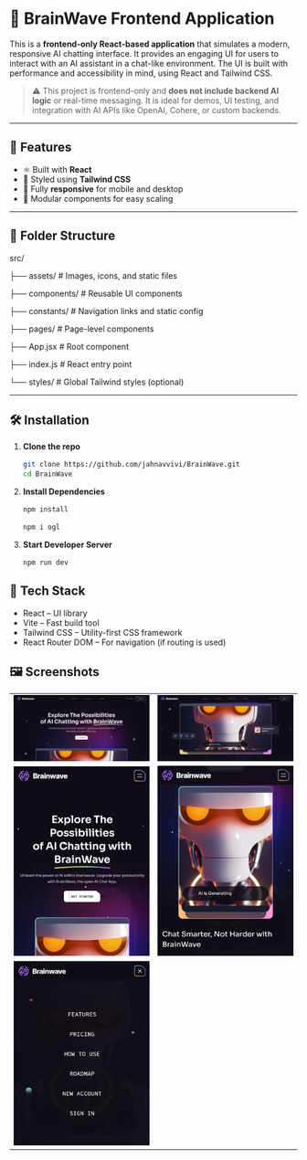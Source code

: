 # 💬 BrainWave Frontend Application

This is a **frontend-only React-based application** that simulates a modern, responsive AI chatting interface. It provides an engaging UI for users to interact with an AI assistant in a chat-like environment. The UI is built with performance and accessibility in mind, using React and Tailwind CSS.

> ⚠️ This project is frontend-only and **does not include backend AI logic** or real-time messaging. It is ideal for demos, UI testing, and integration with AI APIs like OpenAI, Cohere, or custom backends.

---

## 🚀 Features

- ⚛️ Built with **React**
- 🎨 Styled using **Tailwind CSS**
- 📱 Fully **responsive** for mobile and desktop
- 🎯 Modular components for easy scaling

---

## 📁 Folder Structure

src/

├── assets/ # Images, icons, and static files

├── components/ # Reusable UI components

├── constants/ # Navigation links and static config

├── pages/ # Page-level components

├── App.jsx # Root component

├── index.js # React entry point

└── styles/ # Global Tailwind styles (optional)

---

## 🛠️ Installation

1. **Clone the repo**

   ```bash
   git clone https://github.com/jahnavvivi/BrainWave.git
   cd BrainWave

   ```

2. **Install Dependencies**

   ```bash
   npm install

   ```

   ```bash
   npm i ogl

   ```

3. **Start Developer Server**
   ```bash
   npm run dev
   ```

## 🔧 Tech Stack

- React – UI library
- Vite – Fast build tool
- Tailwind CSS – Utility-first CSS framework
- React Router DOM – For navigation (if routing is used)

## 🖼️ Screenshots

|                                      |                                      |
| :----------------------------------: | :----------------------------------: |
| ![Image1](./screenshots/image-1.png) | ![Image2](./screenshots/image-2.png) |
| ![Image3](./screenshots/image-3.png) | ![Image4](./screenshots/image-4.png) |
| ![Image5](./screenshots/image-5.png) | 
